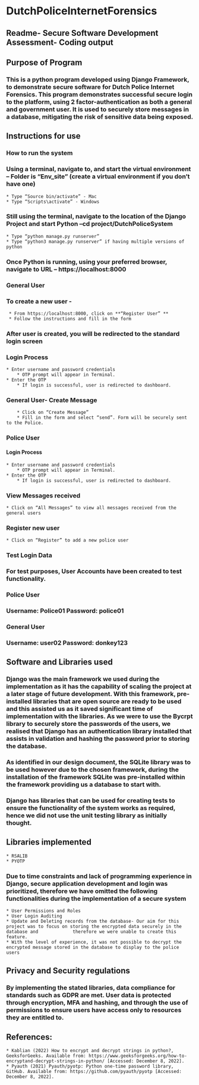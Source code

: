 # DutchPoliceInternetForensics
## Readme- Secure Software Development Assessment- Coding output




## Purpose of Program
### This is a python program developed using Django Framework, to demonstrate secure software for Dutch Police Internet Forensics.  This program demonstrates successful secure login to the platform, using 2 factor-authentication as both a general and government user. It is used to securely store messages in a database, mitigating the risk of sensitive data being exposed. 


##  Instructions for use 

###  How to run the system 
### Using a terminal, navigate to, and start the virtual environment – Folder is “Env_site” (create a virtual environment if you don’t have one)
    * Type “Source bin/activate” - Mac
    * Type “Scripts\activate” - Windows
### Still using the terminal, navigate to the location of the Django Project and start Python –cd project/DutchPoliceSystem
    * Type “python manage.py runserver” 
    * Type “python3 manage.py runserver” if having multiple versions of python

### Once Python is running, using your preferred browser, navigate to URL – https://localhost:8000

### General User
### To create a new user - 
     * From https://localhost:8000, click on **“Register User” **
     * Follow the instructions and fill in the form
### After user is created, you will be redirected to the standard login screen

### Login Process 
    * Enter username and password credentials
        * OTP prompt will appear in Terminal. 
    * Enter the OTP 
        * If login is successful, user is redirected to dashboard.

### General User- Create Message 
        * Click on “Create Message” 
        * Fill in the form and select “send”. Form will be securely sent to the Police.

###  Police User 
#### Login Process 
    * Enter username and password credentials
        * OTP prompt will appear in Terminal. 
    * Enter the OTP 
        * If login is successful, user is redirected to dashboard.

###  View Messages received 
    * Click on “All Messages” to view all messages received from the general users

### Register new user
    * Click on “Register” to add a new police user

###  Test Login Data 
### For test purposes, User Accounts have been created to test functionality.

###  Police User 
### Username: Police01    Password: police01
###  General User 
### Username: user02    Password: donkey123 

## Software and Libraries used 

### Django was the main framework we used during the implementation as it has the capability of scaling the project at a later stage of future development. With this framework, pre-installed libraries that are open source are ready to be used and this assisted us as it saved significant time of implementation with the libraries. As we were to use the Bycrpt library to securely store the passwords of the users, we realised that Django has an authentication library installed that assists in validation and hashing the password prior to storing the database.
### As identified in our design document, the SQLite library was to be used however due to the chosen framework, during the installation of the framework SQLite was pre-installed within the framework providing us a database to start with.
### Django has libraries that can be used for creating tests to ensure the functionality of the system works as required, hence we did not use the unit testing library as initially thought.  

## Libraries implemented
    * RSALIB 
    * PYOTP 
### Due to time constraints and lack of programming experience in Django, secure application development and login was prioritized, therefore we have omitted the following functionalities during the implementation of a secure system
    * User Permissions and Roles
    * User Login Auditing
    * Update and Deleting records from the database- Our aim for this project was to focus on storing the encrypted data securely in the database and             therefore we were unable to create this feature.
    * With the level of experience, it was not possible to decrypt the encrypted message stored in the database to display to the police users



## Privacy and Security regulations
### By implementing the stated libraries, data compliance for standards such as GDPR are met. User data is protected through encryption, MFA and hashing, and through the use of permissions to ensure users have access only to resources they are entitled to.

## References:
    * Kablian (2022) How to encrypt and decrypt strings in python?, GeeksforGeeks. Available from: https://www.geeksforgeeks.org/how-to-encryptand-decrypt-strings-in-python/ [Accessed: December 8, 2022].
    * Pyauth (2021) Pyauth/pyotp: Python one-time password library, GitHub. Available from: https://github.com/pyauth/pyotp [Accessed: December 8, 2022]. 


